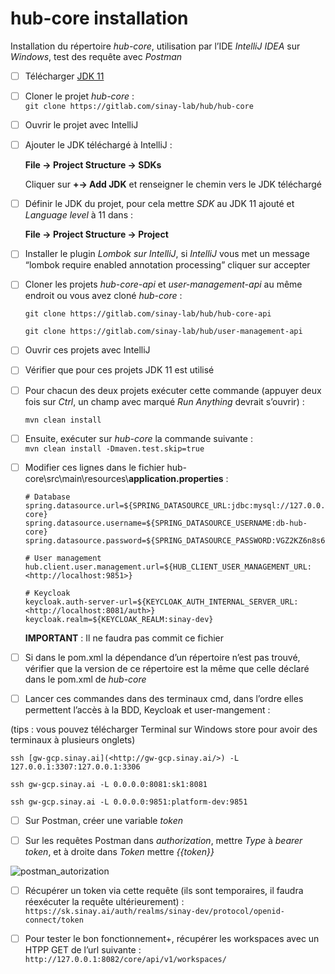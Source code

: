 # hub-core installation

Installation du répertoire _hub-core_, utilisation par l’IDE _IntelliJ IDEA_ sur _Windows_, test des requête avec _Postman_

-   [ ] Télécharger [JDK 11](https://jdk.java.net/archive/)
    
-   [ ] Cloner le projet _hub-core_ :<br>`git clone https://gitlab.com/sinay-lab/hub/hub-core`
    
-   [ ] Ouvrir le projet avec IntelliJ
    
-   [ ] Ajouter le JDK téléchargé à IntelliJ :
    
    **File → Project Structure → SDKs**
    
    Cliquer sur **+→ Add JDK** et renseigner le chemin vers le JDK téléchargé
    
-   [ ] Définir le JDK du projet, pour cela mettre _SDK_ au JDK 11 ajouté et _Language level_ à 11 dans :
    
    **File → Project Structure → Project**
    
-   [ ] Installer le plugin _Lombok sur IntelliJ_, si _IntelliJ_ vous met un message “lombok require enabled annotation processing” cliquer sur accepter
    
-   [ ] Cloner les projets _hub-core-api_ et _user-management-api_ au même endroit ou vous avez cloné _hub-core_ :
    
    `git clone https://gitlab.com/sinay-lab/hub/hub-core-api`
    
    `git clone https://gitlab.com/sinay-lab/hub/user-management-api`
    
-   [ ] Ouvrir ces projets avec IntelliJ
    
-   [ ] Vérifier que pour ces projets JDK 11 est utilisé
    
-   [ ] Pour chacun des deux projets exécuter cette commande (appuyer deux fois sur _Ctrl_, un champ avec marqué _Run Anything_ devrait s’ouvrir) :
    
    `mvn clean install`
    
-   [ ] Ensuite, exécuter sur _hub-core_ la commande suivante :<br> `mvn clean install -Dmaven.test.skip=true`
    
-   [ ] Modifier ces lignes dans le fichier hub-core\src\main\resources\\**application.properties** :
    
    ```
    # Database
    spring.datasource.url=${SPRING_DATASOURCE_URL:jdbc:mysql://127.0.0.1:3307/hub-core}
    spring.datasource.username=${SPRING_DATASOURCE_USERNAME:db-hub-core}
    spring.datasource.password=${SPRING_DATASOURCE_PASSWORD:VGZ2KZ6n8s6mve}
    
    ```
    
    ```
    # User management
    hub.client.user.management.url=${HUB_CLIENT_USER_MANAGEMENT_URL:<http://localhost:9851>}
    
    ```
    
    ```
    # Keycloak
    keycloak.auth-server-url=${KEYCLOAK_AUTH_INTERNAL_SERVER_URL:<http://localhost:8081/auth>}
    keycloak.realm=${KEYCLOAK_REALM:sinay-dev}
    
    ```
    
    **IMPORTANT** : Il ne faudra pas commit ce fichier
    
-   [ ] Si dans le pom.xml la dépendance d’un répertoire n’est pas trouvé, vérifier que la version de ce répertoire est la même que celle déclaré dans le pom.xml de _hub-core_
    
-   [ ] Lancer ces commandes dans des terminaux cmd, dans l’ordre elles permettent l’accès à la BDD, Keycloak et user-mangement :
    

(tips : vous pouvez télécharger Terminal sur Windows store pour avoir des terminaux à plusieurs onglets)

`ssh [gw-gcp.sinay.ai](<http://gw-gcp.sinay.ai/>) -L 127.0.0.1:3307:127.0.0.1:3306`

`ssh gw-gcp.sinay.ai -L 0.0.0.0:8081:sk1:8081`

`ssh gw-gcp.sinay.ai -L 0.0.0.0:9851:platform-dev:9851`

-   [ ] Sur Postman, créer une variable _token_

-   [ ] Sur les requêtes Postman dans _authorization_, mettre _Type_ à _bearer token_, et à droite dans _Token_ mettre _{{token}}_

![postman_autorization](https://cdn.discordapp.com/attachments/630492112562946048/1027873690777571369/Untitled.png)

-   [ ] Récupérer un token via cette requête (ils sont temporaires, il faudra réexécuter la requête ultérieurement) :
`https://sk.sinay.ai/auth/realms/sinay-dev/protocol/openid-connect/token`

-   [ ] Pour tester le bon fonctionnement+, récupérer les workspaces avec un HTPP GET de l’url suivante :
    `http://127.0.0.1:8082/core/api/v1/workspaces/`
